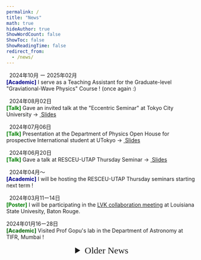 ```yaml
---
permalink: /
title: "News"
math: true
hideAuthor: true
ShowWordCount: false
ShowToc: false
ShowReadingTime: false
redirect_from: 
  - /news/
---
```



<!-- News -->
<!-- <h2><p style="text-align:center; font-family:mistral;"> News </p></h2>
-->


<!-- <i class="fa fa-clock"></i>
<i class="ai ai-google-scholar"></i>
<a href="https://scholar.google.com/citations?hl=en&amp;user=FtzrMYwAAAAJ" class="icon-link" target="_blank" rel="noopener" data-original-href="https://scholar.google.com/citations?hl=en&amp;user=FtzrMYwAAAAJ"><i class="ai ai-google-scholar"></i> Google Scholar</a> -->

<!-- <div style="text-align: center">
<a href="https://sensr.net/auth/users/sign_up">
<button style="background-color:#a4d61e;margin-top:6px;margin-bottom:16px;border-radius:4px;font-size:1.6em;padding:8px 20px;    font-family: "GibsonSemibold", "Helvetica Neue", Helvetica, Arial, sans-serif;float:none !important;text-shadow:0 1px 1px rgba(0,0,0,0.2)">
Sign up for free!
</button>
</a>
</div>
-->

<!--{{% button href="https://gohugo.io/" %}}Get Hugo{{% /button %}}
{{% button href="https://gohugo.io/" style="warning" icon="dog" %}}Get Hugo{{% /button %}}-->


<i class="fa fa-paper-plane">&nbsp;</i>
2024年10月 ー 2025年02月
<br/>
<span style="color:darkblue; font-weight:bold">[Academic]</span> 
I serve as a Teaching Assistant for the Graduate-level "Graviational-Wave Physics" Course ! (once again :)

<i class="fa fa-paper-plane">&nbsp;</i>
2024年08月02日 
<br/>
<span style="color:green; font-weight:bold">[Talk]</span>
Gave an invited talk at the "Eccentric Seminar" at Tokyo City University 
$\rightarrow$ <a href="https://www.dropbox.com/scl/fi/pamxd525b7lg1o9vjiaxs/eccentric-seminar-240802-talk-v1.pdf?rlkey=slz51bn7jgyfgpzu6io3b0b95&dl=0"><i class="fa fa-file-pdf">&nbsp;</i>Slides</a>

<i class="fa fa-paper-plane">&nbsp;</i>
2024年07月06日
<br/>
<span style="color:green; font-weight:bold">[Talk]</span>
Presentation at the Department of Physics Open House for prospective International student at UTokyo
$\rightarrow$ <a href="https://www.dropbox.com/scl/fi/m49tb46fregudg8s8rmua/UTokyo-Phys-Dept-Open-House-240706.pdf?rlkey=jnzbhoxyq8kyc7r1ng9mg3rvh&dl=0"><i class="fa fa-file-pdf">&nbsp;</i>Slides</a>

<i class="fa fa-paper-plane">&nbsp;</i>
2024年06月20日
<br/>
<span style="color:green; font-weight:bold">[Talk]</span>
Gave a talk at RESCEU-UTAP Thursday Seminar $\rightarrow$ <a href="https://www.dropbox.com/scl/fi/d7rvscuzuf3462wbtirog/thurs-seminar-240620-talk.pdf?rlkey=pxnfixmqqaplledvruua56du6&dl=0"><i class="fa fa-file-pdf">&nbsp;</i>Slides</a>

<i class="fa fa-paper-plane">&nbsp;</i>
2024年04月〜
<br/>
<span style="color:darkblue; font-weight:bold">[Academic]</span>
I will be hosting the RESCEU-UTAP Thursday seminars starting next term ! 
  
<i class="fa fa-paper-plane">&nbsp;</i>
2024年03月11ー14日
<br/>
<span style="color:green; font-weight:bold">[Poster]</span> 
I will be participating in the [LVK collaboration meeting](https://www.lsu.edu/physics/lvkmeeting/index.php) at Louisiana State Univesity, Baton Rouge.
  
2024年01月16ー28日
<br/>
<span style="color:darkgreen; font-weight:bold">[Academic]</span>
Visited Prof Gopu's lab in the Department of Astronomy at TIFR, Mumbai !
      
<!-- Older News -->

<details>
	<summary style="font-family: mistral; text-align:center; font-size: 24px">
	Older News
	</summary>
	
- <span style="color:darkgreen; font-weight:bold">[Academic]</span> 2023年12月$\sim$
<br/> I am be one of the [reviewers](https://git.ligo.org/waveforms/reviews/nrtidalv3/-/wikis/home#review-checks-and-review-documentation) for the [NRTidalv3](https://dcc.ligo.org/G2302143) waveform model ! My contributions will be on _Time Domain Behavior_ and _Documentation_. 

- <span style="color:blue; font-weight:bold">[Part-time]</span> 2023年12月07ー15日
<br/> Serving as a part-time worker during the RESCEU-NBIA workshop in the Hongo campus !

- <span style="color:green; font-weight:bold">[Talk]</span> 2023年12月07ー15日
<br/> I plan to submit present a talk on X-Ray Observations in the [RESCEU-NBIA GW Workshop](https://indico2.cns.s.u-tokyo.ac.jp/event/286/overview), at UTokyo, Hongo campus !

- <span style="color:green; font-weight:bold">[Talk]</span> 2023年12月04ー06日
<br/> Have a talk at the [Gakujutsu-Henkaku Conference](https://multimessenger.jp/en/events/annualconf-1/) in Gero Onsen Sumeikan, Gifu !

- <span style="color:green; font-weight:bold">[Poster]</span> 2023年11月13ー18日
<br/> I will present a Poster in the [MLPhys Conference](https://mlphys.scphys.kyoto-u.ac.jp/ic_mlphys/) at YITP, Kyoto University.

- <span style="color:blue; font-weight:bold">[Part-time]</span> 2023年11月06ー09日
<br/> Tomonokai Junior High School Program at Mitaka !

- <span style="color:green; font-weight:bold">[Talk]</span> 2023年10月31日
<br/> I have a contributed talk at the [RESCEU Symposium](https://www.resceu.s.u-tokyo.ac.jp/symposium/resceu_sympo2023/), UTokyo, Hongo.

- <span style="color:darkblue; font-weight:bold">[Academic]</span> 2023年10月ー2024年02月
<br/> I serve as a Teaching Assistant for the Graduate-level "Graviational-Wave Physics" Course ! (my first TAship :)

- <span style="color:brown; font-weight:bold">[Career]</span> 2023年10月01日
<br/> Started PhD with Kipp-san at [RESCEU](https://www.resceu.s.u-tokyo.ac.jp/top.php), The University of Tokyo

</details>
